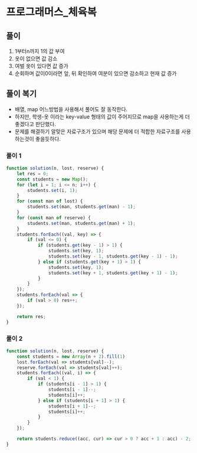 # 프로그래머스_체육복
## 풀이
1. 1부터n까지 1의 값 부여
2. 옷이 없으면 값 감소
3. 여벌 옷이 있다면 값 증가
4. 순회하며 값이0이라면 앞, 뒤 확인하여 여분이 있으면 감소하고 현재 값 증가
## 풀이 복기
- 배열, map 어느방법을 사용해서 풀어도 잘 동작한다.
- 하지만, 학생-옷 이라는 key-value 형태의 값이 주어지므로 map을 사용하는게 더 좋겠다고 판단했다.
- 문제를 해결하기 알맞은 자료구조가 있으며 해당 문제에 더 적합한 자료구조를 사용하는것이 좋을듯하다.

### 풀이 1
```js
function solution(n, lost, reserve) {
    let res = 0;
    const students = new Map();
    for (let i = 1; i <= n; i++) {
        students.set(i, 1);
    }
    for (const man of lost) {
        students.set(man, students.get(man) - 1);
    }
    for (const man of reserve) {
        students.set(man, students.get(man) + 1);
    }
    students.forEach((val, key) => {
        if (val <= 0) {
            if (students.get(key - 1) > 1) {
                students.set(key, 1);
                students.set(key - 1, students.get(key - 1) - 1);
            } else if (students.get(key + 1) > 1) {
                students.set(key, 1);
                students.set(key + 1, students.get(key + 1) - 1);
            }
        }
    });
    students.forEach(val => {
        if (val > 0) res++;
    });

    return res;
}
```
### 풀이 2
```js
function solution(n, lost, reserve) {
    const students = new Array(n + 2).fill(1)
    lost.forEach(val => students[val]--);
    reserve.forEach(val => students[val]++);
    students.forEach((val, i) => {
        if (val < 1) {
            if (students[i - 1] > 1) {
                students[i - 1]--;
                students[i]++;
            } else if (students[i + 1] > 1) {
                students[i + 1]--;
                students[i]++;
            }
        }
    });

    return students.reduce((acc, cur) => cur > 0 ? acc + 1 : acc) - 2;
}
```